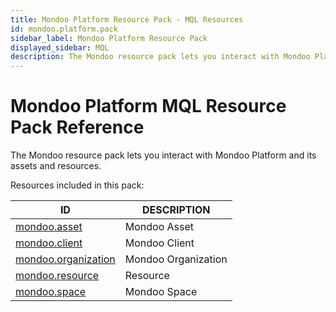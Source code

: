 ```yaml
---
title: Mondoo Platform Resource Pack - MQL Resources
id: mondoo.platform.pack
sidebar_label: Mondoo Platform Resource Pack
displayed_sidebar: MQL
description: The Mondoo resource pack lets you interact with Mondoo Platform and its assets and resources.
---
```


# Mondoo Platform MQL Resource Pack Reference

The Mondoo resource pack lets you interact with Mondoo Platform and its assets and resources.

Resources included in this pack:

| ID                                            | DESCRIPTION         |
| --------------------------------------------- | ------------------- |
| [mondoo.asset](mondoo.asset.md)               | Mondoo Asset        |
| [mondoo.client](mondoo.client.md)             | Mondoo Client       |
| [mondoo.organization](mondoo.organization.md) | Mondoo Organization |
| [mondoo.resource](mondoo.resource.md)         | Resource            |
| [mondoo.space](mondoo.space.md)               | Mondoo Space        |

